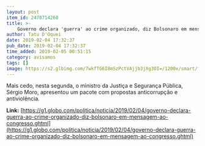 ```yaml
---
layout: post
item_id: 2478714260
title: >-
    Governo declara 'guerra' ao crime organizado, diz Bolsonaro em mensagem ao Congresso
author: Tatu D'Oquei
date: 2019-02-04 17:32:37
pub_date: 2019-02-04 17:32:37
time_added: 2019-02-05 00:51:15
category: avisamos
tags: []
image: https://s2.glbimg.com/7wkfTG6I8mSzPctVAjjb3jXg3OI=/1200x/smart/filters:cover():strip_icc()/s03.video.glbimg.com/x720/7353886.jpg
---
```


Mais cedo, nesta segunda, o ministro da Justiça e Segurança Pública, Sérgio Moro, apresentou um pacote com propostas anticorrupção e antiviolência.

**Link:** [https://g1.globo.com/politica/noticia/2019/02/04/governo-declara-guerra-ao-crime-organizado-diz-bolsonaro-em-mensagem-ao-congresso.ghtml](https://g1.globo.com/politica/noticia/2019/02/04/governo-declara-guerra-ao-crime-organizado-diz-bolsonaro-em-mensagem-ao-congresso.ghtml)

